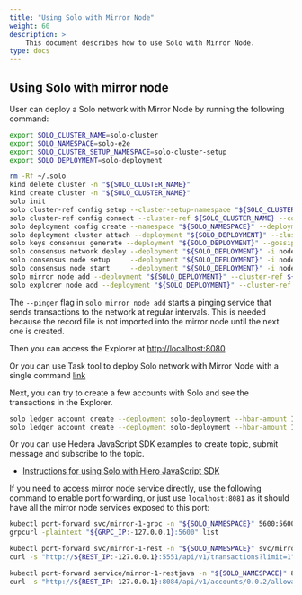 ```yaml
---
title: "Using Solo with Mirror Node"
weight: 60
description: >
    This document describes how to use Solo with Mirror Node.
type: docs
---
```


## Using Solo with mirror node

User can deploy a Solo network with Mirror Node by running the following command:

```bash
export SOLO_CLUSTER_NAME=solo-cluster
export SOLO_NAMESPACE=solo-e2e
export SOLO_CLUSTER_SETUP_NAMESPACE=solo-cluster-setup
export SOLO_DEPLOYMENT=solo-deployment

rm -Rf ~/.solo
kind delete cluster -n "${SOLO_CLUSTER_NAME}"
kind create cluster -n "${SOLO_CLUSTER_NAME}"
solo init
solo cluster-ref config setup --cluster-setup-namespace "${SOLO_CLUSTER_SETUP_NAMESPACE}"
solo cluster-ref config connect --cluster-ref ${SOLO_CLUSTER_NAME} --context kind-${SOLO_CLUSTER_NAME}
solo deployment config create --namespace "${SOLO_NAMESPACE}" --deployment "${SOLO_DEPLOYMENT}"
solo deployment cluster attach --deployment "${SOLO_DEPLOYMENT}" --cluster-ref ${SOLO_CLUSTER_NAME} --num-consensus-nodes 2
solo keys consensus generate --deployment "${SOLO_DEPLOYMENT}" --gossip-keys --tls-keys -i node1,node2
solo consensus network deploy --deployment "${SOLO_DEPLOYMENT}" -i node1,node2
solo consensus node setup     --deployment "${SOLO_DEPLOYMENT}" -i node1,node2
solo consensus node start     --deployment "${SOLO_DEPLOYMENT}" -i node1,node2
solo mirror node add --deployment "${SOLO_DEPLOYMENT}" --cluster-ref ${SOLO_CLUSTER_NAME} --enable-ingress --pinger
solo explorer node add --deployment "${SOLO_DEPLOYMENT}" --cluster-ref ${SOLO_CLUSTER_NAME}

```

The `--pinger` flag in `solo mirror node add` starts a pinging service that sends transactions to the network at regular intervals. This is needed because the record file is not imported into the mirror node until the next one is created.

Then you can access the Explorer at <http://localhost:8080>

Or you can use Task tool to deploy Solo network with Mirror Node with a single command [link](../development/task-tool)

Next, you can try to create a few accounts with Solo and see the transactions in the Explorer.

```bash
solo ledger account create --deployment solo-deployment --hbar-amount 100
solo ledger account create --deployment solo-deployment --hbar-amount 100
```

Or you can use Hedera JavaScript SDK examples to create topic, submit message and subscribe to the topic.

<!---
Add SDK.md link here
-->

* [Instructions for using Solo with Hiero JavaScript SDK](javascript-sdk.md)

If you need to access mirror node service directly, use the following command to enable port forwarding, or just use `localhost:8081` as it should have all the mirror node services exposed to this port:

```bash
kubectl port-forward svc/mirror-1-grpc -n "${SOLO_NAMESPACE}" 5600:5600 &
grpcurl -plaintext "${GRPC_IP:-127.0.0.1}:5600" list

kubectl port-forward svc/mirror-1-rest -n "${SOLO_NAMESPACE}" svc/mirror-1-rest 5551:80 &
curl -s "http://${REST_IP:-127.0.0.1}:5551/api/v1/transactions?limit=1"

kubectl port-forward service/mirror-1-restjava -n "${SOLO_NAMESPACE}" 8084:80 &
curl -s "http://${REST_IP:-127.0.0.1}:8084/api/v1/accounts/0.0.2/allowances/nfts"
```

